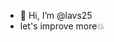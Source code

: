 - 👋 Hi, I’m @lavs25
-  let's improve more💥

<!---
lavs25/lavs25 is a ✨ special ✨ repository because its `README.md` (this file) appears on your GitHub profile.
You can click the Preview link to take a look at your changes.
--->

